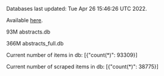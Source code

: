 Databases last updated: Tue Apr 26 15:46:26 UTC 2022. 

Available [here](https://github.com/cbeauhilton/ash-db/releases).


93M	abstracts.db

366M	abstracts_full.db

Current number of items in db:
[{"count(*)": 93309}]

Current number of scraped items in db:
[{"count(*)": 38775}]
